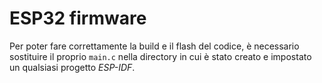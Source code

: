 # ESP32 firmware
Per poter fare correttamente la build e il flash del codice, è necessario sostituire il proprio `main.c` nella directory in cui è stato creato e impostato un qualsiasi progetto *ESP-IDF*.

